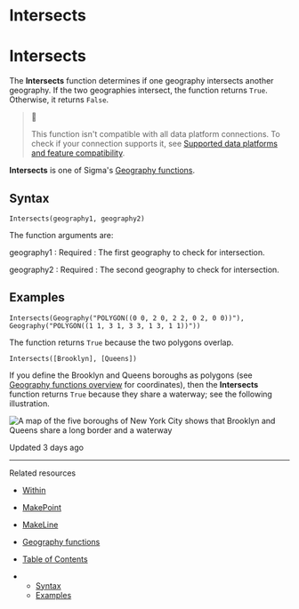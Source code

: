 # Intersects

# Intersects

The **Intersects** function determines if one geography intersects another geography. If the two geographies intersect, the function returns `True`. Otherwise, it returns `False`.

> 📘
>
> This function isn't compatible with all data platform connections. To check if your connection supports it, see [Supported data platforms and feature compatibility](/docs/region-warehouse-and-feature-support#supported-data-platforms-and-feature-compatibility).

**Intersects** is one of Sigma's [Geography functions](/docs/geography-functions-overview).

## Syntax

```
Intersects(geography1, geography2)
```

The function arguments are:

geography1
:   Required
:   The first geography to check for intersection.

geography2
:   Required
:   The second geography to check for intersection.

## Examples

```
Intersects(Geography("POLYGON((0 0, 2 0, 2 2, 0 2, 0 0))"), Geography("POLYGON((1 1, 3 1, 3 3, 1 3, 1 1))"))
```

The function returns `True` because the two polygons overlap.

```
Intersects([Brooklyn], [Queens])
```

If you define the Brooklyn and Queens boroughs as polygons (see [Geography functions overview](/docs/geography-functions-overview) for coordinates), then the **Intersects** function returns `True` because they share a waterway; see the following illustration.

![A map of the five boroughs of New York City shows that Brooklyn and Queens share a long border and a waterway](https://sigma-docs-screenshots.s3.us-west-2.amazonaws.com/img/nyc-boroughs.png)

Updated 3 days ago

---

Related resources

* [Within](/docs/within)
* [MakePoint](/docs/makepoint)
* [MakeLine](/docs/makeline)
* [Geography functions](/docs/geography-functions)

* [Table of Contents](#)
* + [Syntax](#syntax)
  + [Examples](#examples)